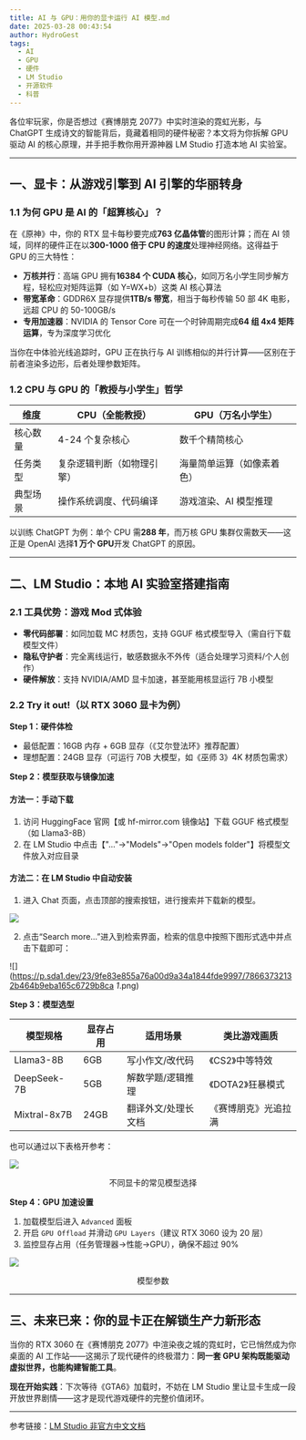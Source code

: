 ```yaml
---
title: AI 与 GPU：用你的显卡运行 AI 模型.md
date: 2025-03-28 00:43:54
author: HydroGest 
tags:
  - AI
  - GPU
  - 硬件
  - LM Studio
  - 开源软件
  - 科普
---
```

各位牢玩家，你是否想过《赛博朋克 2077》中实时渲染的霓虹光影，与 ChatGPT 生成诗文的智能背后，竟藏着相同的硬件秘密？本文将为你拆解 GPU 驱动 AI 的核心原理，并手把手教你用开源神器 LM Studio 打造本地 AI 实验室。

---

## 一、显卡：从游戏引擎到 AI 引擎的华丽转身  
### 1.1 为何 GPU 是 AI 的「超算核心」？  
在《原神》中，你的 RTX 显卡每秒要完成**763 亿晶体管**的图形计算；而在 AI 领域，同样的硬件正在以**300-1000 倍于 CPU 的速度**处理神经网络。这得益于 GPU 的三大特性：  
- **万核并行**：高端 GPU 拥有**16384 个 CUDA 核心**，如同万名小学生同步解方程，轻松应对矩阵运算（如 Y=WX+b）这类 AI 核心算法  
- **带宽革命**：GDDR6X 显存提供**1TB/s 带宽**，相当于每秒传输 50 部 4K 电影，远超 CPU 的 50-100GB/s  
- **专用加速器**：NVIDIA 的 Tensor Core 可在一个时钟周期完成**64 组 4x4 矩阵运算**，专为深度学习优化  

当你在中体验光线追踪时，GPU 正在执行与 AI 训练相似的并行计算——区别在于前者渲染多边形，后者处理参数矩阵。  

### 1.2 CPU 与 GPU 的「教授与小学生」哲学  
| 维度       | CPU（全能教授）          | GPU（万名小学生）        |  
|------------|-------------------------|-------------------------|  
| 核心数量   | 4-24 个复杂核心          | 数千个精简核心           |  
| 任务类型   | 复杂逻辑判断（如物理引擎）| 海量简单运算（如像素着色）|  
| 典型场景   | 操作系统调度、代码编译    | 游戏渲染、AI 模型推理     |  

以训练 ChatGPT 为例：单个 CPU 需**288 年**，而万核 GPU 集群仅需数天——这正是 OpenAI 选择**1 万个 GPU**开发 ChatGPT 的原因。  

---

## 二、LM Studio：本地 AI 实验室搭建指南  
### 2.1 工具优势：游戏 Mod 式体验  
- **零代码部署**：如同加载 MC 材质包，支持 GGUF 格式模型导入（需自行下载模型文件）  
- **隐私守护者**：完全离线运行，敏感数据永不外传（适合处理学习资料/个人创作）  
- **硬件解放**：支持 NVIDIA/AMD 显卡加速，甚至能用核显运行 7B 小模型  

### 2.2 Try it out!（以 RTX 3060 显卡为例）  
**Step 1：硬件体检**  
- 最低配置：16GB 内存 + 6GB 显存（《艾尔登法环》推荐配置）  
- 理想配置：24GB 显存（可运行 70B 大模型，如《巫师 3》4K 材质包需求）  

**Step 2：模型获取与镜像加速**  

#### 方法一：手动下载

1. 访问 HuggingFace 官网【或 hf-mirror.com 镜像站】下载 GGUF 格式模型（如 Llama3-8B）  
2. 在 LM Studio 中点击【"..."→"Models"→"Open models folder"】将模型文件放入对应目录  

#### 方法二：在 LM Studio 中自动安装

1. 进入 Chat 页面，点击顶部的搜索按钮，进行搜索并下载新的模型。

![](https://p.sda1.dev/23/ff560e536ca2b3d3a510a60208785933/715ce52bb20b4f06a31e3a695179b596.png)

2. 点击“Search more...”进入到检索界面，检索的信息中按照下图形式选中并点击下载即可：

![](https://p.sda1.dev/23/9fe83e855a76a00d9a34a1844fde9997/78663732132b464b9eba165c6729b8ca _1_.png)


**Step 3：模型选型**
 
| 模型规格      | 显存占用 | 适用场景               | 类比游戏画质           |  
|---------------|----------|------------------------|------------------------|  
| Llama3-8B     | 6GB      | 写小作文/改代码        | 《CS2》中等特效        |  
| DeepSeek-7B   | 5GB      | 解数学题/逻辑推理      | 《DOTA2》狂暴模式      |  
| Mixtral-8x7B  | 24GB     | 翻译外文/处理长文档    | 《赛博朋克》光追拉满   |  

也可以通过以下表格开参考：

![](https://p.sda1.dev/23/2d5395bb5c2b01e526af700100d8e18b/1743094136266.png)
<center><p>不同显卡的常见模型选择</p></center>

**Step 4：GPU 加速设置**  
1. 加载模型后进入 `Advanced` 面板  
2. 开启 `GPU Offload` 并滑动 `GPU Layers`（建议 RTX 3060 设为 20 层）  
3. 监控显存占用（任务管理器→性能→GPU），确保不超过 90%  

![](https://p.sda1.dev/23/13e2225792f5ec4b7002fc41050fc6c0/4cd356bc309e44f3b854b310c037096d.png)
<center><p>模型参数</p></center>

---

## 三、未来已来：你的显卡正在解锁生产力新形态  
当你的 RTX 3060 在《赛博朋克 2077》中渲染夜之城的霓虹时，它已悄然成为你桌面的 AI 工作站——这揭示了现代硬件的终极潜力：**同一套 GPU 架构既能驱动虚拟世界，也能构建智能工具**。  

**现在开始实践**：下次等待《GTA6》加载时，不妨在 LM Studio 里让显卡生成一段开放世界剧情——这才是现代游戏硬件的完整价值闭环。  

---

参考链接：[LM Studio 非官方中文文档](https://lm-studio.cn/docs/basics)
